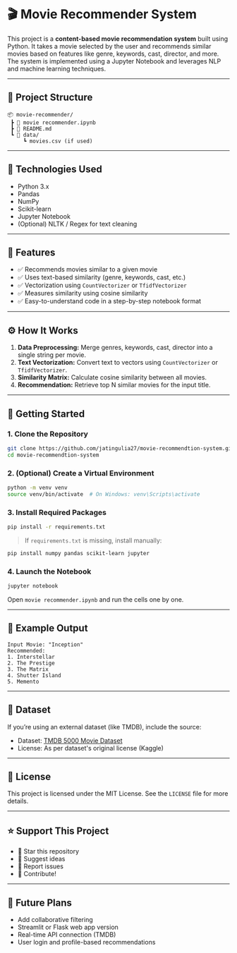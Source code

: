 # 🎬 Movie Recommender System

This project is a **content-based movie recommendation system** built using Python. It takes a movie selected by the user and recommends similar movies based on features like genre, keywords, cast, director, and more. The system is implemented using a Jupyter Notebook and leverages NLP and machine learning techniques.

---

## 📁 Project Structure

```
📦 movie-recommender/
 ┣ 📓 movie recommender.ipynb
 ┣ 📄 README.md
 ┗ 📂 data/
     ┗ movies.csv (if used)
```

---

## 🔧 Technologies Used

- Python 3.x
- Pandas
- NumPy
- Scikit-learn
- Jupyter Notebook
- (Optional) NLTK / Regex for text cleaning

---

## 🧠 Features

- ✅ Recommends movies similar to a given movie
- ✅ Uses text-based similarity (genre, keywords, cast, etc.)
- ✅ Vectorization using `CountVectorizer` or `TfidfVectorizer`
- ✅ Measures similarity using cosine similarity
- ✅ Easy-to-understand code in a step-by-step notebook format

---

## ⚙️ How It Works

1. **Data Preprocessing:** Merge genres, keywords, cast, director into a single string per movie.
2. **Text Vectorization:** Convert text to vectors using `CountVectorizer` or `TfidfVectorizer`.
3. **Similarity Matrix:** Calculate cosine similarity between all movies.
4. **Recommendation:** Retrieve top N similar movies for the input title.

---

## 🚀 Getting Started

### 1. Clone the Repository

```bash
git clone https://github.com/jatingulia27/movie-recommendtion-system.git
cd movie-recommendtion-system
```

### 2. (Optional) Create a Virtual Environment

```bash
python -m venv venv
source venv/bin/activate  # On Windows: venv\Scripts\activate
```

### 3. Install Required Packages

```bash
pip install -r requirements.txt
```

> If `requirements.txt` is missing, install manually:
```bash
pip install numpy pandas scikit-learn jupyter
```

### 4. Launch the Notebook

```bash
jupyter notebook
```

Open `movie recommender.ipynb` and run the cells one by one.

---

## 📸 Example Output

```
Input Movie: "Inception"
Recommended:
1. Interstellar
2. The Prestige
3. The Matrix
4. Shutter Island
5. Memento
```

---

## 📂 Dataset

If you’re using an external dataset (like TMDB), include the source:

- Dataset: [TMDB 5000 Movie Dataset](https://www.kaggle.com/tmdb/tmdb-movie-metadata)
- License: As per dataset's original license (Kaggle)

---


## 📃 License

This project is licensed under the MIT License. See the `LICENSE` file for more details.

---


## ⭐ Support This Project

- 🌟 Star this repository
- 🧠 Suggest ideas
- 🔧 Report issues
- 🤝 Contribute!

---

## 🔮 Future Plans

- Add collaborative filtering
- Streamlit or Flask web app version
- Real-time API connection (TMDB)
- User login and profile-based recommendations
